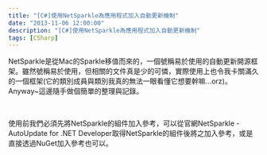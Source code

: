```yaml
---
title: "[C#]使用NetSparkle為應用程式加入自動更新機制"
date: "2013-11-06 12:00:00"
description: "[C#]使用NetSparkle為應用程式加入自動更新機制"
tags: [CSharp]
---
```


<p>
	NetSparkle是從Mac的Sparkle移值而來的，一個號稱易於使用的自動更新開源框架。雖然號稱易於使用，但相關的文件真是少的可憐，實際使用上也令我卡關滿久的一個框架(它的類別成員與類別我真的無法一眼看懂它想要幹嘛...orz)。Anyway~這邊隨手做個簡單的整理與記錄。</p>
<p>
	 </p>
<p>
	使用前我們必須先將NetSparkle的組件加入參考，可以從官網NetSparkle - AutoUpdate for .NET Developer取得NetSparkle的組件後將之加入參考，或是直接透過NuGet加入參考也可以。</p>
<p>
	<img alt="image" border="0" height="431" src="\images\posts